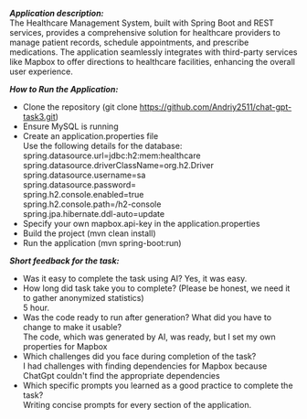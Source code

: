 **_Application description:_**  
The Healthcare Management System, built with Spring Boot and REST services, 
provides a comprehensive solution for healthcare providers to manage patient records, 
schedule appointments, and prescribe medications. 
The application seamlessly integrates with third-party services like 
Mapbox to offer directions to healthcare facilities, 
enhancing the overall user experience.

**_How to Run the Application:_**
- Clone the repository (git clone https://github.com/Andriy2511/chat-gpt-task3.git)
- Ensure MySQL is running
- Create an application.properties file    
   Use the following details for the database:   
    spring.datasource.url=jdbc:h2:mem:healthcare   
    spring.datasource.driverClassName=org.h2.Driver   
    spring.datasource.username=sa   
    spring.datasource.password=   
    spring.h2.console.enabled=true   
    spring.h2.console.path=/h2-console   
    spring.jpa.hibernate.ddl-auto=update   
- Specify your own mapbox.api-key in the application.properties
- Build the project (mvn clean install)
- Run the application (mvn spring-boot:run)

**_Short feedback for the task:_**
- Was it easy to complete the task using AI?
  Yes, it was easy.
- How long did task take you to complete? (Please be honest, we need it to gather anonymized statistics)  
  5 hour.
- Was the code ready to run after generation? What did you have to change to make it usable?  
  The code, which was generated by AI, was ready, but I set my own properties for Mapbox
- Which challenges did you face during completion of the task?  
  I had challenges with finding dependencies for Mapbox because ChatGpt couldn't find the appropriate dependencies
- Which specific prompts you learned as a good practice to complete the task?  
  Writing concise prompts for every section of the application.
